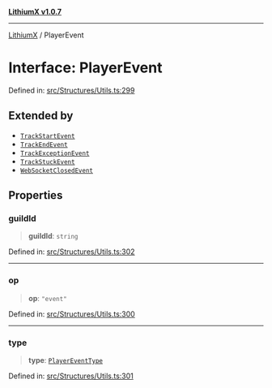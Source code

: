 [**LithiumX v1.0.7**](README.md)

***

[LithiumX](globals.md) / PlayerEvent

# Interface: PlayerEvent

Defined in: [src/Structures/Utils.ts:299](https://github.com/anantix-network/LithiumX/blob/720bc1bb802e250a8740a01a0f217198cffacb28/src/Structures/Utils.ts#L299)

## Extended by

- [`TrackStartEvent`](interfaces\TrackStartEvent.md)
- [`TrackEndEvent`](interfaces\TrackEndEvent.md)
- [`TrackExceptionEvent`](interfaces\TrackExceptionEvent.md)
- [`TrackStuckEvent`](interfaces\TrackStuckEvent.md)
- [`WebSocketClosedEvent`](interfaces\WebSocketClosedEvent.md)

## Properties

### guildId

> **guildId**: `string`

Defined in: [src/Structures/Utils.ts:302](https://github.com/anantix-network/LithiumX/blob/720bc1bb802e250a8740a01a0f217198cffacb28/src/Structures/Utils.ts#L302)

***

### op

> **op**: `"event"`

Defined in: [src/Structures/Utils.ts:300](https://github.com/anantix-network/LithiumX/blob/720bc1bb802e250a8740a01a0f217198cffacb28/src/Structures/Utils.ts#L300)

***

### type

> **type**: [`PlayerEventType`](type-aliases\PlayerEventType.md)

Defined in: [src/Structures/Utils.ts:301](https://github.com/anantix-network/LithiumX/blob/720bc1bb802e250a8740a01a0f217198cffacb28/src/Structures/Utils.ts#L301)
